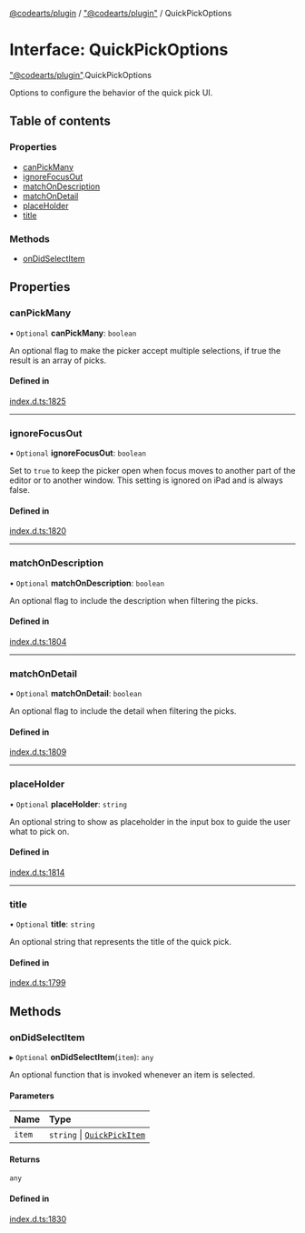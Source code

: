 [@codearts/plugin](../README.md) / ["@codearts/plugin"](../modules/_codearts_plugin_.md) / QuickPickOptions

# Interface: QuickPickOptions

["@codearts/plugin"](../modules/_codearts_plugin_.md).QuickPickOptions

Options to configure the behavior of the quick pick UI.

## Table of contents

### Properties

- [canPickMany](codearts_plugin_.QuickPickOptions.md#canpickmany)
- [ignoreFocusOut](codearts_plugin_.QuickPickOptions.md#ignorefocusout)
- [matchOnDescription](codearts_plugin_.QuickPickOptions.md#matchondescription)
- [matchOnDetail](codearts_plugin_.QuickPickOptions.md#matchondetail)
- [placeHolder](codearts_plugin_.QuickPickOptions.md#placeholder)
- [title](codearts_plugin_.QuickPickOptions.md#title)

### Methods

- [onDidSelectItem](codearts_plugin_.QuickPickOptions.md#ondidselectitem)

## Properties

### canPickMany

• `Optional` **canPickMany**: `boolean`

An optional flag to make the picker accept multiple selections, if true the result is an array of picks.

#### Defined in

[index.d.ts:1825](https://github.com/shuyaqian/cloudide-plugin-api/blob/3fbdd11/index.d.ts#L1825)

___

### ignoreFocusOut

• `Optional` **ignoreFocusOut**: `boolean`

Set to `true` to keep the picker open when focus moves to another part of the editor or to another window.
This setting is ignored on iPad and is always false.

#### Defined in

[index.d.ts:1820](https://github.com/shuyaqian/cloudide-plugin-api/blob/3fbdd11/index.d.ts#L1820)

___

### matchOnDescription

• `Optional` **matchOnDescription**: `boolean`

An optional flag to include the description when filtering the picks.

#### Defined in

[index.d.ts:1804](https://github.com/shuyaqian/cloudide-plugin-api/blob/3fbdd11/index.d.ts#L1804)

___

### matchOnDetail

• `Optional` **matchOnDetail**: `boolean`

An optional flag to include the detail when filtering the picks.

#### Defined in

[index.d.ts:1809](https://github.com/shuyaqian/cloudide-plugin-api/blob/3fbdd11/index.d.ts#L1809)

___

### placeHolder

• `Optional` **placeHolder**: `string`

An optional string to show as placeholder in the input box to guide the user what to pick on.

#### Defined in

[index.d.ts:1814](https://github.com/shuyaqian/cloudide-plugin-api/blob/3fbdd11/index.d.ts#L1814)

___

### title

• `Optional` **title**: `string`

An optional string that represents the title of the quick pick.

#### Defined in

[index.d.ts:1799](https://github.com/shuyaqian/cloudide-plugin-api/blob/3fbdd11/index.d.ts#L1799)

## Methods

### onDidSelectItem

▸ `Optional` **onDidSelectItem**(`item`): `any`

An optional function that is invoked whenever an item is selected.

#### Parameters

| Name | Type |
| :------ | :------ |
| `item` | `string` \| [`QuickPickItem`](codearts_plugin_.QuickPickItem.md) |

#### Returns

`any`

#### Defined in

[index.d.ts:1830](https://github.com/shuyaqian/cloudide-plugin-api/blob/3fbdd11/index.d.ts#L1830)
